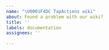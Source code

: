 ```yaml
---
name: "\U0001F4DC TapActions wiki"
about: Found a problem with our wiki?
title: ''
labels: documentation
assignees: ''

---
```



